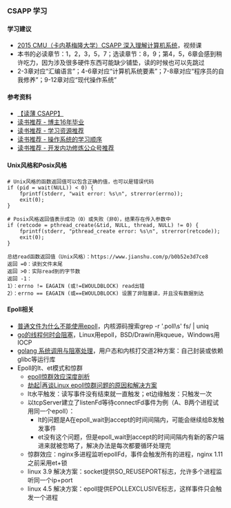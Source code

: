 ### CSAPP 学习

#### 学习建议
* [2015 CMU（卡内基梅隆大学）CSAPP 深入理解计算机系统](https://www.bilibili.com/video/BV1iW411d7hd)，视频课
* 本书的必读章节：1，2，3，5，7；选读章节：8，9；第4，5，6章会感到稍许吃力，因为涉及很多硬件东西可能缺少铺垫，读的时候也可以先跳过
* 2-3章对应“汇编语言”；4-6章对应“计算机系统要素”；7-8章对应“程序员的自我修养”；9-12章对应“现代操作系统”

#### 参考资料
* [【读薄 CSAPP】](https://wdxtub.com/csapp/thin-csapp-0/2016/04/16/)
* [读书推荐 - 博主16年毕业](https://zhenbianshu.github.io/book_list.html)
* [读书推荐 - 学习资源推荐](https://hanfeng.ink/books/)
* [读书推荐 - 操作系统的学习顺序](https://hanfeng.ink/post/os_compiler_map/)
* [读书推荐 - 开发内功修炼公众号推荐](https://mp.weixin.qq.com/s/OQyGEi0rvJRS0HJstaPWKQ)

#### Unix风格和Posix风格
```
# Unix风格的函数返回值可以包含正确的值，也可以是错误代码
if (pid = wait(NULL)) < 0) {
    fprintf(stderr, "wait error: %s\n", strerror(errno));
    exit(0);
}

# Posix风格返回值表示成功（0）或失败（非0），结果存在传入参数中
if (retcode = pthread_create(&tid, NULL, thread, NULL) != 0) {
    fprintf(stderr, "pthread_create error: %s\n", strerror(retcode));
    exit(0);
}

总结read函数返回值（Unix风格）：https://www.jianshu.com/p/b0b52e3d7ce8
返回 =0：读到文件末尾
返回 >0：实际read到的字节数
返回 -1：
1）：errno != EAGAIN (或!=EWOULDBLOCK) read出错
2）：errno == EAGAIN (或==EWOULDBLOCK) 设置了非阻塞读，并且没有数据到达
```

#### Epoll相关
* [普通文件为什么不能使用epoll](http://jialeicui.github.io/blog/epoll_does_not_work_with_file.html)，内核源码搜索grep -r '\.poll\s' fs/ | uniq
* [go的线程何时会阻塞](https://www.chaochaogege.com/2019/09/16/15/)，Linux用epoll，BSD/Drawin用kqueue，Windows用IOCP
* [golang 系统调用与阻塞处理](https://qiankunli.github.io/2020/11/21/goroutine_system_call.html)，用户态和内核打交道2种方案：自己封装或依赖glibc等运行库
* Epoll的lt、et模式和惊群
  * [epoll惊群效应深度剖析](https://segmentfault.com/a/1190000039676522)
  * [劫起|再谈Linux epoll惊群问题的原因和解决方案](https://mp.weixin.qq.com/s/zoY4PGDs7voe3HM4QRWEDg)
  * lt水平触发：读写事件没有结束就一直触发；et边缘触发：只触发一次
  * 以tcpServer建立了listenFd等待connectFd事件为例（A、B两个进程试用同一个epoll）：
    * lt的问题是A在epoll_wait到accept的时间间隔内，可能会继续给B发触发事件
    * et没有这个问题，但是epoll_wait到accept的时间间隔内有新的客户端进来就被忽略了，解决办法是每次都要循环处理完
  * 惊群效应：nginx多进程监听epollFd，事件会触发所有的进程，nginx 1.11 之前采用et+锁
  * linux 3.9 解决方案：socket提供SO_REUSEPORT标志，允许多个进程监听同一个ip+port
  * linux 4.5 解决方案：epoll提供EPOLLEXCLUSIVE标志，这样事件只会触发一个进程





